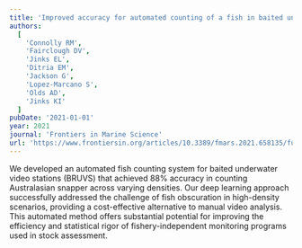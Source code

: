 ```yaml
---
title: 'Improved accuracy for automated counting of a fish in baited underwater videos for stock assessment'
authors:
  [
    'Connolly RM',
    'Fairclough DV',
    'Jinks EL',
    'Ditria EM',
    'Jackson G',
    'Lopez-Marcano S',
    'Olds AD',
    'Jinks KI'
  ]
pubDate: '2021-01-01'
year: 2021
journal: 'Frontiers in Marine Science'
url: 'https://www.frontiersin.org/articles/10.3389/fmars.2021.658135/full'
---
```


We developed an automated fish counting system for baited underwater video stations (BRUVS) that achieved 88% accuracy in counting Australasian snapper across varying densities. Our deep learning approach successfully addressed the challenge of fish obscuration in high-density scenarios, providing a cost-effective alternative to manual video analysis. This automated method offers substantial potential for improving the efficiency and statistical rigor of fishery-independent monitoring programs used in stock assessment.
